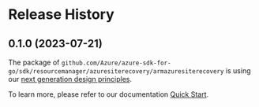 # Release History

## 0.1.0 (2023-07-21)

The package of `github.com/Azure/azure-sdk-for-go/sdk/resourcemanager/azuresiterecovery/armazuresiterecovery` is using our [next generation design principles](https://azure.github.io/azure-sdk/general_introduction.html).

To learn more, please refer to our documentation [Quick Start](https://aka.ms/azsdk/go/mgmt).